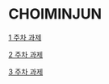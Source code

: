 # CHOIMINJUN
[1 주차 과제](https://velours1.github.io/CHOIMINJUN/first.html)

[2 주차 과제](https://velours1.github.io/CHOIMINJUN/second.html)

[3 주차 과제](https://velours1.github.io/CHOIMINJUN/svg.html)
